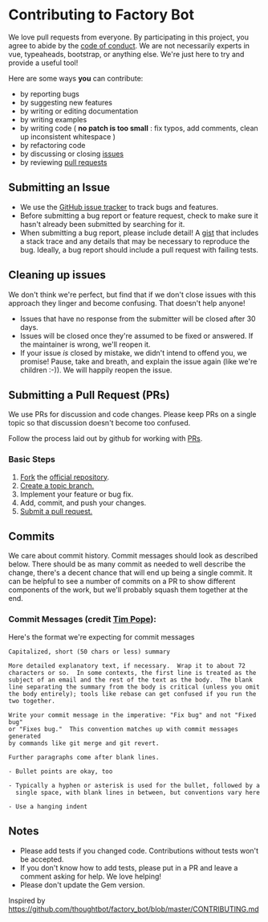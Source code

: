 # Contributing to Factory Bot

We love pull requests from everyone. By participating in this project, you
agree to abide by the [code of conduct]. We are not necessarily experts in vue,
typeaheads, bootstrap, or anything else. We're just here to try and provide a useful
tool!

[code of conduct]: https://github.com/mattzollinhofer/vue-typeahead-bootstrap/CODE_OF_CONDUCT.md

Here are some ways **you** can contribute:

* by reporting bugs
* by suggesting new features
* by writing or editing documentation
* by writing examples
* by writing code ( **no patch is too small** : fix typos, add comments, clean up inconsistent whitespace )
* by refactoring code
* by discussing or closing [issues][]
* by reviewing [pull requests][]

[issues]: https://github.com/mattzollinhofer/vue-typeahead-bootstrap/issues
[pull requests]: https://github.com/mattzollinhofer/vue-typeahead-bootstrap/pulls

## Submitting an Issue

* We use the [GitHub issue tracker][issues] to track bugs and features.
* Before submitting a bug report or feature request, check to make sure it hasn't
already been submitted by searching for it.
* When submitting a bug report, please include detail! A [gist][] that includes a stack trace and any
  details that may be necessary to reproduce the bug. Ideally, a bug report
  should include a pull request with failing tests.

[gist]: https://gist.github.com/

## Cleaning up issues

We don't think we're perfect, but find that if we don't close issues with this approach
they linger and become confusing. That doesn't help anyone!

* Issues that have no response from the submitter will be closed after 30 days.
* Issues will be closed once they're assumed to be fixed or answered. If the
  maintainer is wrong, we'll reopen it.
* If your issue *is* closed by mistake, we didn't intend to offend you, we promise!
  Pause, take and breath, and explain the issue again (like we're children :-)).
  We will happily reopen the issue.

## Submitting a Pull Request (PRs)

We use PRs for discussion and code changes. Please keep PRs on a single topic so that discussion doesn't
become too confused.

Follow the process laid out by github for working with [PRs](https://help.github.com/en/github/collaborating-with-issues-and-pull-requests/creating-a-pull-request).

### Basic Steps
1. [Fork][fork] the [official repository][repo].
2. [Create a topic branch.][branch]
3. Implement your feature or bug fix.
4. Add, commit, and push your changes.
5. [Submit a pull request.][pr]

## Commits
We care about commit history. Commit messages should look as described below. There should
be as many commit as needed to well describe the change, there's a decent chance that will
end up being a single commit. It can be helpful to see a number of commits on a PR to show
different components of the work, but we'll probably squash them together at the end.

### Commit Messages (credit [Tim Pope](https://tbaggery.com/2008/04/19/a-note-about-git-commit-messages.html)):
Here's the format we're expecting for commit messages

```
Capitalized, short (50 chars or less) summary

More detailed explanatory text, if necessary.  Wrap it to about 72
characters or so.  In some contexts, the first line is treated as the
subject of an email and the rest of the text as the body.  The blank
line separating the summary from the body is critical (unless you omit
the body entirely); tools like rebase can get confused if you run the
two together.

Write your commit message in the imperative: "Fix bug" and not "Fixed bug"
or "Fixes bug."  This convention matches up with commit messages generated
by commands like git merge and git revert.

Further paragraphs come after blank lines.

- Bullet points are okay, too

- Typically a hyphen or asterisk is used for the bullet, followed by a
  single space, with blank lines in between, but conventions vary here

- Use a hanging indent
```

## Notes
* Please add tests if you changed code. Contributions without tests won't be accepted.
* If you don't know how to add tests, please put in a PR and leave a comment
  asking for help. We love helping!
* Please don't update the Gem version.

[repo]: https://github.com/mattzollinhofer/vue-typeahead-bootstrap
[fork]: https://help.github.com/articles/fork-a-repo/
[branch]: https://help.github.com/articles/creating-and-deleting-branches-within-your-repository/
[pr]: https://help.github.com/articles/using-pull-requests/

Inspired by https://github.com/thoughtbot/factory_bot/blob/master/CONTRIBUTING.md
